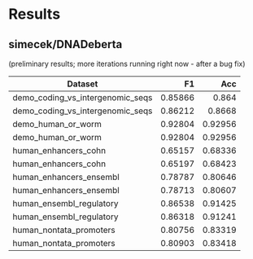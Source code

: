 # Results

## simecek/DNADeberta
(preliminary results; more iterations running right now - after a bug fix)

| Dataset | F1 | Acc |
|----------|-------------:|------:|
| demo_coding_vs_intergenomic_seqs | 0.85866 | 0.864 | 
| demo_coding_vs_intergenomic_seqs | 0.86212 | 0.8668 | 
| demo_human_or_worm | 0.92804 | 0.92956 | 
| demo_human_or_worm | 0.92804 | 0.92956 | 
| human_enhancers_cohn | 0.65157 | 0.68336 | 
| human_enhancers_cohn | 0.65197 | 0.68423 | 
| human_enhancers_ensembl | 0.78787 | 0.80646 | 
| human_enhancers_ensembl | 0.78713 | 0.80607 | 
| human_ensembl_regulatory | 0.86538 | 0.91425 | 
| human_ensembl_regulatory | 0.86318 | 0.91241 | 
| human_nontata_promoters | 0.80756 | 0.83319 | 
| human_nontata_promoters | 0.80903 | 0.83418 | 